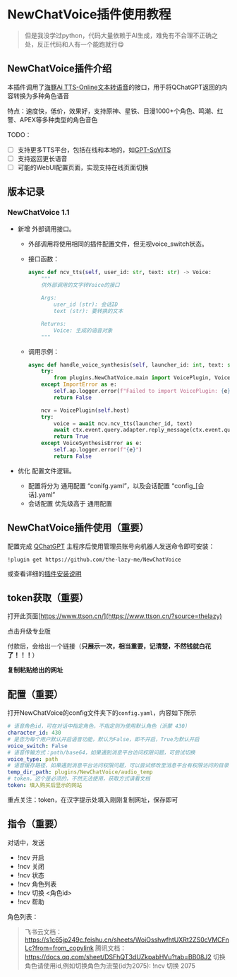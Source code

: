 # NewChatVoice插件使用教程

> 但是我没学过python，代码大量依赖于AI生成，难免有不合理不正确之处，反正代码和人有一个能跑就行😋

## NewChatVoice插件介绍

本插件调用了[海豚Ai TTS-Online文本转语音](https://www.ttson.cn/?source=thelazy)的接口，用于将QChatGPT返回的内容转换为多种角色语音

特点：速度快，低价，效果好，支持原神、星铁、日漫1000+个角色、鸣潮、红警、APEX等多种类型的角色音色

TODO：

- [ ] 支持更多TTS平台，包括在线和本地的，如[GPT-SoVITS](https://github.com/RVC-Boss/GPT-SoVITS)
- [ ] 支持返回更长语音
- [ ] 可能的WebUI配置页面，实现支持在线页面切换

## 版本记录

### NewChatVoice 1.1

* 新增 外部调用接口。

  * 外部调用将使用相同的插件配置文件，但无视voice_switch状态。

  * 接口函数：

    ```python
    async def ncv_tts(self, user_id: str, text: str) -> Voice:
        """
        供外部调用的文字转Voice的接口
    
        Args:
            user_id (str): 会话ID
            text (str): 要转换的文本
    
        Returns:
            Voice: 生成的语音对象
        """
    ```

  * 调用示例：

    ```python
    async def handle_voice_synthesis(self, launcher_id: int, text: str, ctx: EventContext):
        try:
            from plugins.NewChatVoice.main import VoicePlugin, VoiceSynthesisError
        except ImportError as e:
            self.ap.logger.error(f"Failed to import VoicePlugin: {e}")
            return False
    
        ncv = VoicePlugin(self.host)
        try:
            voice = await ncv.ncv_tts(launcher_id, text)
            await ctx.event.query.adapter.reply_message(ctx.event.query.message_event, MessageChain([voice]), False)
            return True
        except VoiceSynthesisError as e:
            self.ap.logger.error(f"{e}")
            return False
    ```

* 优化 配置文件逻辑。

  * 配置将分为 通用配置 “conifg.yaml”，以及会话配置 “config_&#91;会话&#93;.yaml”
  * 会话配置 优先级高于 通用配置

## NewChatVoice插件使用（重要）

配置完成 [QChatGPT](https://github.com/RockChinQ/QChatGPT) 主程序后使用管理员账号向机器人发送命令即可安装：

```
!plugin get https://github.com/the-lazy-me/NewChatVoice
```
或查看详细的[插件安装说明](https://github.com/RockChinQ/QChatGPT/wiki/5-%E6%8F%92%E4%BB%B6%E4%BD%BF%E7%94%A8)

## token获取（重要）

打开此页面[https://www.ttson.cn/](https://www.ttson.cn/?source=thelazy)

点击升级专业版

付款后，会给出一个链接（**只展示一次，相当重要，记清楚，不然钱就白花了！！！**）

**复制粘贴给出的网址**

## 配置（重要）

打开NewChatVoice的config文件夹下的`config.yaml`，内容如下所示

```yaml
# 语音角色id，可在对话中指定角色，不指定则为使用默认角色（派蒙 430）
character_id: 430
# 是否为每个用户默认开启语音功能，默认为False，即不开启，True为默认开启
voice_switch: False
# 语音传输方式：path/base64，如果遇到消息平台访问权限问题，可尝试切换
voice_type: path
# 语音缓存路径，如果遇到消息平台访问权限问题，可以尝试修改至消息平台有权限访问的目录
temp_dir_path: plugins/NewChatVoice/audio_temp
# token，这个是必须的，不然无法使用，获取方式请看文档
token: 填入购买后显示的网站
```

重点关注：token，在汉字提示处填入刚刚复制网址，保存即可

## 指令（重要）

对话中，发送

- !ncv 开启
- !ncv 关闭
- !ncv 状态
- !ncv 角色列表
- !ncv 切换 <角色id>
- !ncv 帮助

角色列表：

> 飞书云文档：https://s1c65jp249c.feishu.cn/sheets/WoiOsshwfhtUXRt2ZS0cVMCFnLc?from=from_copylink
> 腾讯文档：https://docs.qq.com/sheet/DSFhQT3dUZkpabHVu?tab=BB08J2
> 切换角色请使用id,例如切换角色为流萤(id为2075): !ncv 切换 2075
